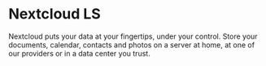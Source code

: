 # Nextcloud LS

Nextcloud puts your data at your fingertips, under your control. Store your documents, calendar, contacts and photos on a server at home, at one of our providers or in a data center you trust.
